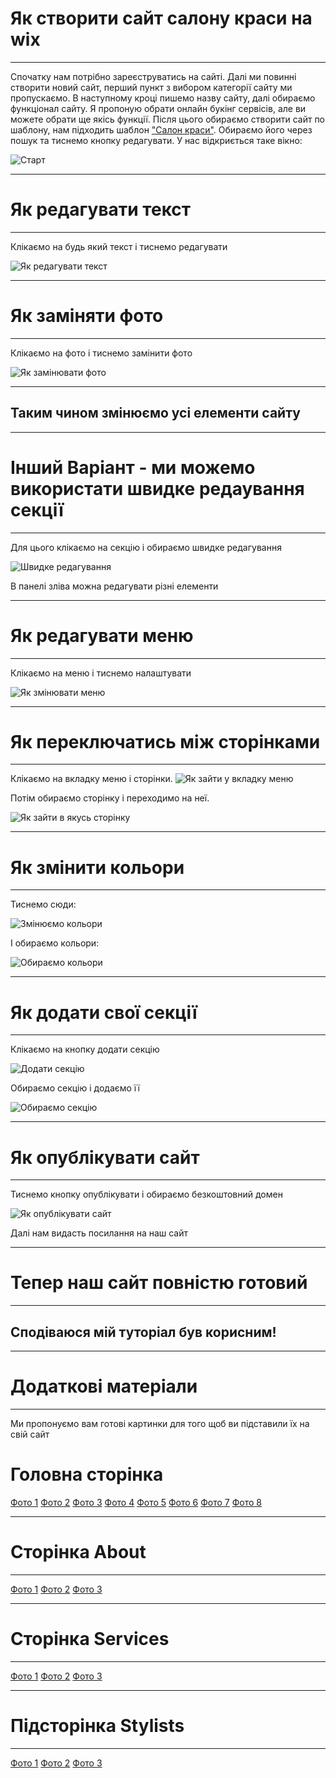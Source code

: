 # Як створити сайт салону краси на wix
---
Спочатку нам потрібно зареєструватись на сайті. Далі ми повинні створити новий сайт, перший пункт з вибором категорії сайту ми пропускаємо. В наступному кроці пишемо назву сайту, далі обираємо функціонал сайту. Я пропоную обрати онлайн букінг сервісів, але ви можете обрати ще якісь функції. Після цього обираємо створити сайт по шаблону, нам підходить шаблон ["Салон краси"](https://ru.wix.com/website-template/view/html/2199?originUrl=https%3A%2F%2Fru.wix.com%2Fwebsite%2Ftemplates%3Fcriteria%3D%25D1%2581%25D0%25B0%25D0%25BB%25D0%25BE%25D0%25BD%2B%25D0%25BA%25D1%2580%25D0%25B0%25D1%2581%25D0%25BE%25D1%2582%25D1%258B&tpClick=view_button&esi=4bf5b99c-9e62-4e0a-83ec-5b2659a00a64). Обираємо його через пошук та тиснемо кнопку редагувати. У нас відкриється таке вікно:



![Старт](img/start.png)

---
# Як редагувати текст
---
Клікаємо на будь який текст і тиснемо редагувати

![Як редагувати текст](img/text.png)


---
# Як заміняти фото
---
Клікаємо на фото і тиснемо замінити фото

![Як замінювати фото](img/change_img.png)

---
## Таким чином змінюємо усі елементи сайту
---
# Інший Варіант - ми можемо використати швидке редаування секції
---
Для цього клікаємо на секцію і обираємо швидке редагування

![Швидке редагування](img/fast_change_1.png)

В панелі зліва можна редагувати різні елементи

---
# Як редагувати меню
---
Клікаємо на меню і тиснемо налаштувати

![Як змінювати  меню](img/menu.png)

---
# Як переключатись між сторінками
---

Клікаємо на вкладку меню і сторінки. 
![Як зайти у вкладку меню](img/menu_pages_1.png)

Потім обираємо сторінку і переходимо на неї.

![Як зайти в якусь сторінку](img/menu_pages_2.png)

---
# Як змінити кольори
---
Тиснемо сюди:

![Змінюємо кольори](img/colors_1.png)

І обираємо кольори:

![Обираємо кольори](img/colors_2.png)

---
# Як додати свої секції
---
Клікаємо на кнопку додати секцію

![Додати секцію](img/add_section.png)

Обираємо секцію і додаємо її

![Обираємо секцію](img/decide_section.png)


---
# Як опублікувати сайт
---
Тиснемо кнопку опублікувати і обираємо безкоштовний домен

![Як опублікувати сайт](img/publish.png)

Далі нам видасть посилання на наш сайт

---
# Тепер наш сайт повністю готовий
---

## Сподіваюся мій туторіал був корисним!

---
# Додаткові матеріали
---

Ми пропонуємо вам готові картинки для того щоб ви підставили їх на свій сайт

# Головна сторінка

[Фото 1](https://drive.google.com/file/d/1qY18X3HiAG3rFMv6MC7fnhA3D2-JIGaS/view?usp=sharing)
[Фото 2](https://drive.google.com/file/d/1G1zzcJGuA1hBikccnZbMtXk6pqjMTONf/view?usp=sharing)
[Фото 3](https://drive.google.com/file/d/1-s9seMC4CyNlC82WFDoYMqfB24VXZFyv/view?usp=sharing)
[Фото 4](https://drive.google.com/file/d/1WG4xNg5fM_HB5fM5sY6QgdwITSZ92-N5/view?usp=sharing)
[Фото 5](https://drive.google.com/file/d/10rkzU0OayYQaIj8BuJ1jzqaXLLsEh4VY/view?usp=sharing)
[Фото 6](https://drive.google.com/file/d/1d-VX7Q7ko_wG6VHUjI1taoGgJS4bY4O0/view?usp=sharing)
[Фото 7](https://drive.google.com/file/d/1U2R5tFNtDiGgjp8vngw47RyrD4W3KIe7/view?usp=sharing)
[Фото 8](https://drive.google.com/file/d/1QgkejgJkt5QGxSjPORElNCdNKi8TMFsl/view?usp=sharing)

---
# Сторінка About
---

[Фото 1](https://drive.google.com/file/d/1MRymQef6qEEMHoq-2Owfkx3Uh4zotKLM/view?usp=sharing)
[Фото 2](https://drive.google.com/file/d/1GvYesHGh4BmBdzcMItbPXfoOEHZcbgiZ/view?usp=sharing)
[Фото 3](https://drive.google.com/file/d/1mG4sWHvc4BlmmZkRqzUNjpGe7vHYYNdv/view?usp=sharing)

---
# Сторінка Services
---

[Фото 1](https://drive.google.com/file/d/1WsMcWC31uw8unMfNxhSB8gxSj29JKz4e/view?usp=sharing)
[Фото 2](https://drive.google.com/file/d/1AbpWsnv4qpQz6C3SQW-6mnH6UnQt91vg/view?usp=sharing)
[Фото 3](https://drive.google.com/file/d/1u7o0j4d1UpUbdNyXpsmwaRolcmocT4GL/view?usp=sharing)

---
# Підсторінка Stylists
---

[Фото 1](https://drive.google.com/file/d/1uMnAh04grsKk0TfgwwHjNpy_dWK_igCi/view?usp=sharing)
[Фото 2](https://drive.google.com/file/d/16Ec6xokNMwno_IuarNf4sQd4MS8Ohi5A/view?usp=sharing)
[Фото 3](https://drive.google.com/file/d/10_yth8fPyuq0gSdCMWFqueWljGcYbYDL/view?usp=sharing)
